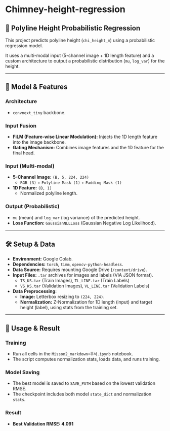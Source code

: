 # Chimney-height-regression

## 🚀 Polyline Height Probabilistic Regression

This project predicts polyline height (`chi_height_m`) using a probabilistic regression model.

It uses a multi-modal input (5-channel image + 1D length feature) and a custom architecture to output a probabilistic distribution (`mu`, `log_var`) for the height.

---

## 🔬 Model & Features

### Architecture
* `convnext_tiny` backbone.

### Input Fusion
* **FiLM (Feature-wise Linear Modulation):** Injects the 1D length feature into the image backbone.
* **Gating Mechanism:** Combines image features and the 1D feature for the final head.

### Input (Multi-modal)
* **5-Channel Image:** `(B, 5, 224, 224)`
    * `RGB (3)` + `Polyline Mask (1)` + `Padding Mask (1)`
* **1D Feature:** `(B, 1)`
    * Normalized polyline length.

### Output (Probabilistic)
* `mu` (mean) and `log_var` (log variance) of the predicted height.
* **Loss Function:** `GaussianNLLLoss` (Gaussian Negative Log Likelihood).

---

## 🛠️ Setup & Data

* **Environment:** Google Colab.
* **Dependencies:** `torch`, `timm`, `opencv-python-headless`.
* **Data Source:** Requires mounting Google Drive (`/content/drive`).
* **Input Files:** `.tar` archives for images and labels (VIA JSON format).
    * `TS_KS.tar` (Train Images), `TL_LINE.tar` (Train Labels)
    * `VS_KS.tar` (Validation Images), `VL_LINE.tar` (Validation Labels)
* **Data Preprocessing:**
    * **Image:** Letterbox resizing to `(224, 224)`.
    * **Normalization:** Z-Normalization for 1D length (input) and target height (label), using stats from the training set.

---

## 🚀 Usage & Result

### Training
* Run all cells in the `Misson2_markdown+주석.ipynb` notebook.
* The script computes normalization stats, loads data, and runs training.

### Model Saving
* The best model is saved to `SAVE_PATH` based on the lowest validation RMSE.
* The checkpoint includes both model `state_dict` and normalization `stats`.

### Result
* **Best Validation RMSE: 4.091**
